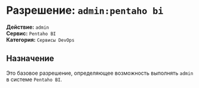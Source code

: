 # Разрешение: `admin:pentaho bi`

**Действие:** `admin`  
**Сервис:** `Pentaho BI`  
**Категория:** `Сервисы DevOps`

## Назначение
Это базовое разрешение, определяющее возможность выполнять `admin` в системе `Pentaho BI`.
